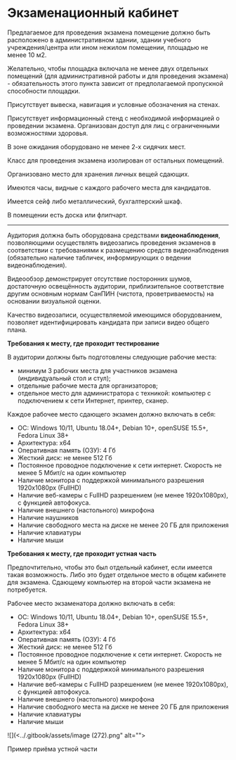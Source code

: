 # Экзаменационный кабинет

Предлагаемое для проведения экзамена помещение должно быть расположено в административном здании, здании учебного учреждения/центра или ином нежилом помещении, площадью не менее 10 м2.

Желательно, чтобы площадка включала не менее двух отдельных помещений (для административной работы и для проведения экзамена) - обязательность этого пункта зависит от предполагаемой пропускной способности площадки.

Присутствует вывеска, навигация и условные обозначения на стенах.

Присутствует информационный стенд с необходимой информацией о проведении экзамена. Организован доступ для лиц с ограниченными возможностями здоровья.

В зоне ожидания оборудовано не менее 2-х сидячих мест.

Класс для проведения экзамена изолирован от остальных помещений.

Организовано место для хранения личных вещей сдающих.

Имеются часы, видные с каждого рабочего места для кандидатов.

Имеется сейф либо металлический, бухгалтерский шкаф.

В помещении есть доска или флипчарт.

***

Аудитория должна быть оборудована средствами **видеонаблюдения**, позволяющими осуществлять видеозапись проведения экзаменов в соответствии с требованиями к размещению средств видеонаблюдения (обязательно наличие табличек, информирующих о ведении видеонаблюдения).

Видеообзор демонстрирует отсутствие посторонних шумов, достаточную освещённость аудитории, приблизительное соответствие другим основным нормам СанПИН (чистота, проветриваемость) на основании визуальной оценки.

Качество видеозаписи, осуществляемой имеющимся оборудованием, позволяет идентифицировать кандидата при записи видео общего плана.

**Требования к месту, где проходит тестирование**

В аудитории должны быть подготовлены следующие рабочие места:

* минимум 3 рабочих места для участников экзамена (индивидуальный стол и стул);
* отдельные рабочие места для организаторов;
* отдельное место для администратора с техникой: компьютер с подключением к сети Интернет, принтер, сканер.

Каждое рабочее место сдающего экзамен должно включать в себя:

* ОС: Windows 10/11, Ubuntu 18.04+, Debian 10+, openSUSE 15.5+, Fedora Linux 38+
* Архитектура: x64
* Оперативная память (ОЗУ): 4 Гб
* Жесткий диск: не менее 512 Гб
* Постоянное проводное подключение к сети интернет. Скорость не менее 5 Мбит/с на один компьютер
* Наличие монитора с поддержкой минимального разрешения 1920х1080px (FullHD)
* Наличие веб-камеры с FullHD разрешением (не менее 1920x1080px), с функцией автофокуса.
* Наличие внешнего (настольного) микрофона
* Наличие наушников
* Наличие свободного места на диске не менее 20 ГБ для приложения
* Наличие клавиатуры
* Наличие мыши

**Требования к месту, где проходит устная часть**

Предпочтительно, чтобы это был отдельный кабинет, если имеется такая возможность. Либо это будет отдельное место в общем кабинете для экзамена. Сдающему компьютер на второй части экзамена не потребуется.

Рабочее место экзаменатора должно включать в себя:

* ОС: Windows 10/11, Ubuntu 18.04+, Debian 10+, openSUSE 15.5+, Fedora Linux 38+
* Архитектура: x64
* Оперативная память (ОЗУ): 4 Гб
* Жесткий диск: не менее 512 Гб
* Постоянное проводное подключение к сети интернет. Скорость не менее 5 Мбит/с на один компьютер
* Наличие монитора с поддержкой минимального разрешения 1920х1080px (FullHD)
* Наличие веб-камеры с FullHD разрешением (не менее 1920x1080px), с функцией автофокуса.
* Наличие внешнего (настольного) микрофона
* Наличие свободного места на диске не менее 20 ГБ для приложения
* Наличие клавиатуры
* Наличие мыши

![](<../.gitbook/assets/image (272).png" alt=""><figcaption><p>Пример приёма устной части</p></figcaption></figure>
